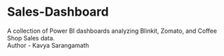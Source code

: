 # Sales-Dashboard
A collection of Power BI dashboards analyzing Blinkit, Zomato, and Coffee Shop Sales data.
<br>
Author - Kavya Sarangamath
